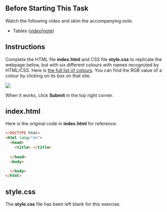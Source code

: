 ## Before Starting This Task

Watch the following video and skim the accompanying note.

* Tables ([video](https://drive.google.com/file/d/1Xtk2gJKQUYiIWF4vX8qDDMdbrmq6Kz1M/view?usp=sharing)|[note](https://github.com/MissStrong/ICS2O_Semester_1_2021-2022/blob/main/Notes/Unit%203/Note%2009%20-%20Tables.md))

## Instructions

Complete the HTML file **index.html** and CSS file **style.css** to replicate the webpage below, but with six different colours with names recognized by HTML/CSS. Here is [the full list of colours](https://www.w3schools.com/colors/colors_names.asp). You can find the RGB value of a colour by clicking on its box on that site.

![](https://raw.githubusercontent.com/MissStrong/ICS2O_Semester_1_2021-2022/main/Images/HTML_Exercise3.png)

When it works, click **Submit** in the top right corner. 

## index.html

Here is the original code in **index.html** for reference:

```html
<!DOCTYPE html>
<html lang="en">
  <head>
    <title> </title>
    
  </head>
  <body>

  </body>
</html>
```

## style.css

The **style.css** file has been left blank for this exercise.
